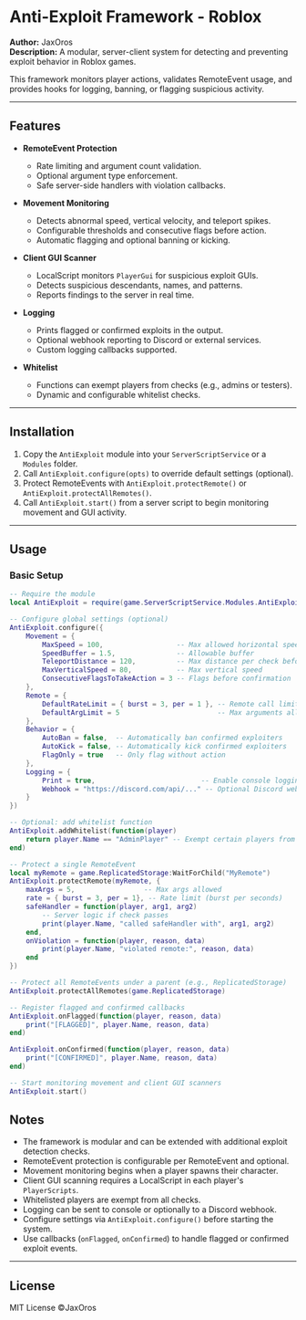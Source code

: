 # Anti-Exploit Framework - Roblox

**Author:** JaxOros  
**Description:** A modular, server-client system for detecting and preventing exploit behavior in Roblox games.  

This framework monitors player actions, validates RemoteEvent usage, and provides hooks for logging, banning, or flagging suspicious activity.

---

## Features

- **RemoteEvent Protection**
  - Rate limiting and argument count validation.
  - Optional argument type enforcement.
  - Safe server-side handlers with violation callbacks.

- **Movement Monitoring**
  - Detects abnormal speed, vertical velocity, and teleport spikes.
  - Configurable thresholds and consecutive flags before action.
  - Automatic flagging and optional banning or kicking.

- **Client GUI Scanner**
  - LocalScript monitors `PlayerGui` for suspicious exploit GUIs.
  - Detects suspicious descendants, names, and patterns.
  - Reports findings to the server in real time.

- **Logging**
  - Prints flagged or confirmed exploits in the output.
  - Optional webhook reporting to Discord or external services.
  - Custom logging callbacks supported.

- **Whitelist**
  - Functions can exempt players from checks (e.g., admins or testers).
  - Dynamic and configurable whitelist checks.

---

## Installation

1. Copy the `AntiExploit` module into your `ServerScriptService` or a `Modules` folder.
2. Call `AntiExploit.configure(opts)` to override default settings (optional).
3. Protect RemoteEvents with `AntiExploit.protectRemote()` or `AntiExploit.protectAllRemotes()`.
4. Call `AntiExploit.start()` from a server script to begin monitoring movement and GUI activity.

---

## Usage

### Basic Setup

```lua
-- Require the module
local AntiExploit = require(game.ServerScriptService.Modules.AntiExploit)

-- Configure global settings (optional)
AntiExploit.configure({
    Movement = {
        MaxSpeed = 100,                  -- Max allowed horizontal speed
        SpeedBuffer = 1.5,               -- Allowable buffer
        TeleportDistance = 120,          -- Max distance per check before flag
        MaxVerticalSpeed = 80,           -- Max vertical speed
        ConsecutiveFlagsToTakeAction = 3 -- Flags before confirmation
    },
    Remote = {
        DefaultRateLimit = { burst = 3, per = 1 }, -- Remote call limits
        DefaultArgLimit = 5                        -- Max arguments allowed
    },
    Behavior = {
        AutoBan = false,  -- Automatically ban confirmed exploiters
        AutoKick = false, -- Automatically kick confirmed exploiters
        FlagOnly = true   -- Only flag without action
    },
    Logging = {
        Print = true,                          -- Enable console logging
        Webhook = "https://discord.com/api/..." -- Optional Discord webhook
    }
})

-- Optional: add whitelist function
AntiExploit.addWhitelist(function(player)
    return player.Name == "AdminPlayer" -- Exempt certain players from checks
end)

-- Protect a single RemoteEvent
local myRemote = game.ReplicatedStorage:WaitForChild("MyRemote")
AntiExploit.protectRemote(myRemote, {
    maxArgs = 5,                 -- Max args allowed
    rate = { burst = 3, per = 1}, -- Rate limit (burst per seconds)
    safeHandler = function(player, arg1, arg2)
        -- Server logic if check passes
        print(player.Name, "called safeHandler with", arg1, arg2)
    end,
    onViolation = function(player, reason, data)
        print(player.Name, "violated remote:", reason, data)
    end
})

-- Protect all RemoteEvents under a parent (e.g., ReplicatedStorage)
AntiExploit.protectAllRemotes(game.ReplicatedStorage)

-- Register flagged and confirmed callbacks
AntiExploit.onFlagged(function(player, reason, data)
    print("[FLAGGED]", player.Name, reason, data)
end)

AntiExploit.onConfirmed(function(player, reason, data)
    print("[CONFIRMED]", player.Name, reason, data)
end)

-- Start monitoring movement and client GUI scanners
AntiExploit.start()
```

## Notes

- The framework is modular and can be extended with additional exploit detection checks.
- RemoteEvent protection is configurable per RemoteEvent and optional.
- Movement monitoring begins when a player spawns their character.
- Client GUI scanning requires a LocalScript in each player's `PlayerScripts`.
- Whitelisted players are exempt from all checks.
- Logging can be sent to console or optionally to a Discord webhook.
- Configure settings via `AntiExploit.configure()` before starting the system.
- Use callbacks (`onFlagged`, `onConfirmed`) to handle flagged or confirmed exploit events.

---

## License

MIT License ©JaxOros

